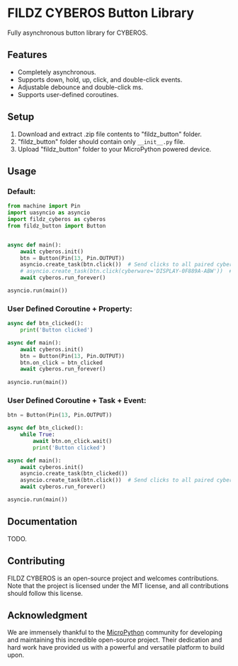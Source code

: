 # FILDZ CYBEROS Button Library

Fully asynchronous button library for CYBEROS.

## Features

* Completely asynchronous.
* Supports down, hold, up, click, and double-click events.
* Adjustable debounce and double-click ms.
* Supports user-defined coroutines.

## Setup

1. Download and extract .zip file contents to "fildz_button" folder.
2. "fildz_button" folder should contain only `__init__.py` file.
3. Upload "fildz_button" folder to your MicroPython powered device.

## Usage

### Default:

```Python
from machine import Pin
import uasyncio as asyncio
import fildz_cyberos as cyberos
from fildz_button import Button


async def main():
    await cyberos.init()
    btn = Button(Pin(13, Pin.OUTPUT))
    asyncio.create_task(btn.click())  # Send clicks to all paired cyberwares.
    # asyncio.create_task(btn.click(cyberware='DISPLAY-0F889A-ABW'))  # Send clicks to specific cyberware.
    await cyberos.run_forever()

asyncio.run(main())
```

### User Defined Coroutine + Property:

```Python
async def btn_clicked():
    print('Button clicked')

async def main():
    await cyberos.init()
    btn = Button(Pin(13, Pin.OUTPUT))
    btn.on_click = btn_clicked
    await cyberos.run_forever()
    
asyncio.run(main())
```

### User Defined Coroutine + Task + Event:

```Python
btn = Button(Pin(13, Pin.OUTPUT))

async def btn_clicked():
    while True:
        await btn.on_click.wait()
        print('Button clicked')

async def main():
    await cyberos.init()
    asyncio.create_task(btn_clicked())
    asyncio.create_task(btn.click())  # Send clicks to all paired cyberwares.
    await cyberos.run_forever()

asyncio.run(main())
```

## Documentation

TODO.

## Contributing

FILDZ CYBEROS is an open-source project and welcomes contributions. Note that the project is licensed under the MIT license, and all contributions
should follow this license.

## Acknowledgment 

We are immensely thankful to the [MicroPython](https://github.com/micropython/micropython) community for developing and maintaining this incredible open-source project. Their dedication and hard work have provided us with a powerful and versatile platform to build upon.
